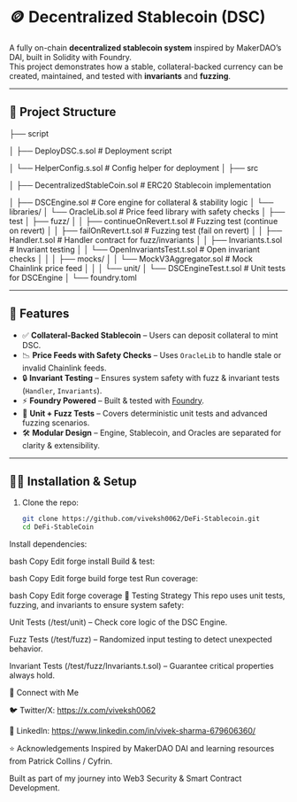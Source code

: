 # 🪙 Decentralized Stablecoin (DSC)

A fully on-chain **decentralized stablecoin system** inspired by MakerDAO’s DAI, built in Solidity with Foundry.  
This project demonstrates how a stable, collateral-backed currency can be created, maintained, and tested with **invariants** and **fuzzing**.

---

## 📂 Project Structure

├── script

│ ├── DeployDSC.s.sol # Deployment script

│ └── HelperConfig.s.sol # Config helper for deployment
│
├── src

│ ├── DecentralizedStableCoin.sol # ERC20 Stablecoin implementation

│ ├── DSCEngine.sol # Core engine for collateral & stability logic
│ └── libraries/
│ └── OracleLib.sol # Price feed library with safety checks
│
├── test
│ ├── fuzz/
│ │ ├── continueOnRevert.t.sol # Fuzzing test (continue on revert)
│ │ ├── failOnRevert.t.sol # Fuzzing test (fail on revert)
│ │ ├── Handler.t.sol # Handler contract for fuzz/invariants
│ │ ├── Invariants.t.sol # Invariant testing
│ │ └── OpenInvariantsTest.t.sol # Open invariant checks
│ │
│ ├── mocks/
│ │ └── MockV3Aggregator.sol # Mock Chainlink price feed
│ │
│ └── unit/
│ └── DSCEngineTest.t.sol # Unit tests for DSCEngine
│
└── foundry.toml

---

## 🚀 Features

- ✅ **Collateral-Backed Stablecoin** – Users can deposit collateral to mint DSC.  
- 📉 **Price Feeds with Safety Checks** – Uses `OracleLib` to handle stale or invalid Chainlink feeds.  
- 🔒 **Invariant Testing** – Ensures system safety with fuzz & invariant tests (`Handler`, `Invariants`).  
- ⚡ **Foundry Powered** – Built & tested with [Foundry](https://book.getfoundry.sh/).  
- 🧪 **Unit + Fuzz Tests** – Covers deterministic unit tests and advanced fuzzing scenarios.  
- 🛠️ **Modular Design** – Engine, Stablecoin, and Oracles are separated for clarity & extensibility.  

---

## 🧑‍💻 Installation & Setup

1. Clone the repo:
   ```bash
   git clone https://github.com/viveksh0062/DeFi-Stablecoin.git
   cd DeFi-StableCoin
Install dependencies:

bash
Copy
Edit
forge install
Build & test:

bash
Copy
Edit
forge build
forge test
Run coverage:

bash
Copy
Edit
forge coverage
🧪 Testing Strategy
This repo uses unit tests, fuzzing, and invariants to ensure system safety:

Unit Tests (/test/unit) – Check core logic of the DSC Engine.

Fuzz Tests (/test/fuzz) – Randomized input testing to detect unexpected behavior.

Invariant Tests (/test/fuzz/Invariants.t.sol) – Guarantee critical properties always hold.

🔗 Connect with Me

🐦 Twitter/X: https://x.com/viveksh0062

💼 LinkedIn: https://www.linkedin.com/in/vivek-sharma-679606360/

⭐ Acknowledgements
Inspired by MakerDAO DAI and learning resources from Patrick Collins / Cyfrin.

Built as part of my journey into Web3 Security & Smart Contract Development.
